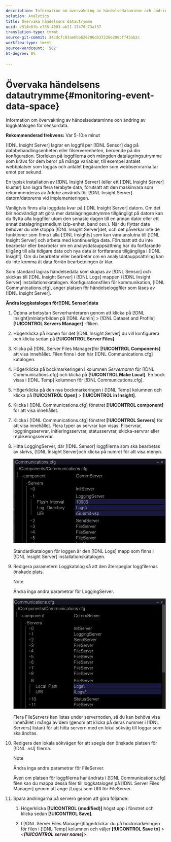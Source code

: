 ```yaml
---
description: Information om övervakning av händelsedataminne och ändring av loggkatalogen för sensordata.
solution: Analytics
title: Övervaka händelsens datautrymme
uuid: e514e8fb-e735-4003-ab21-17470c73af37
translation-type: tm+mt
source-git-commit: 34cdcfc83ae6bb620706db37228e200cff43ab2c
workflow-type: tm+mt
source-wordcount: '582'
ht-degree: 0%

---
```



# Övervaka händelsens datautrymme{#monitoring-event-data-space}

Information om övervakning av händelsedataminne och ändring av loggkatalogen för sensordata.

**Rekommenderad frekvens:** Var 5-10:e minut

[!DNL Insight Server] lagrar en loggfil per [!DNL Sensor] dag på databehandlingsenheten eller filserverenheten, beroende på din konfiguration. Storleken på loggfilerna och mängden datalagringsutrymme som krävs för dem beror på många variabler, till exempel antalet webbplatser som loggas och antalet begäranden som webbservrarna tar emot per sekund.

En typisk installation av [!DNL Insight Server] (eller ett [!DNL Insight Server] kluster) kan lagra flera terabyte data, förutsatt att den maskinvara som rekommenderas av Adobe används för [!DNL Insight Server] datorn/datorerna vid implementeringen.

Vanligtvis finns alla loggdata kvar på [!DNL Insight Server] datorn. Om det blir nödvändigt att göra mer datalagringsutrymme tillgängligt på datorn kan du flytta alla loggfiler utom den senaste dagen till en annan dator eller ett annat datalagringsmedium (zip-enhet, band osv.). När du flyttar data behöver du inte stoppa [!DNL Insight Server]det, och det påverkar inte de funktioner som finns i alla [!DNL Insights] som kan vara anslutna till [!DNL Insight Server] och arbeta med kontinuerliga data. Förutsatt att du inte bearbetar eller bearbetar om en analysdatauppsättning har du fortfarande tillgång till alla tidigare data och nya data är fortfarande tillgängliga i [!DNL Insight]. Om du bearbetar eller bearbetar om en analysdatauppsättning kan du inte komma åt data förrän bearbetningen är klar.

Som standard lagras händelsedata som skapas av [!DNL Sensor] och skickas till [!DNL Insight Server] i [!DNL Logs] mappen i [!DNL Insight Server] installationskatalogen. Konfigurationsfilen för kommunikation, [!DNL Communications.cfg], anger platsen för händelseloggfiler som läses av [!DNL Insight Server].

**Ändra loggkatalogen för[!DNL Sensor]data**

1. Öppna arbetsytan Serverhanteraren genom att klicka på [!DNL Insight]miniatyrbilden på [!DNL Admin] > [!DNL Dataset and Profile] **[!UICONTROL Servers Manager]** -fliken.
1. Högerklicka på ikonen för det [!DNL Insight Server] du vill konfigurera och klicka sedan på **[!UICONTROL Server Files]**.
1. Klicka på [!DNL Server Files Manager]för **[!UICONTROL Components]** att visa innehållet. Filen finns i den här [!DNL Communications.cfg] katalogen.
1. Högerklicka på bockmarkeringen i kolumnen *Servernamn* för [!DNL Communications.cfg] och klicka på **[!UICONTROL Make Local]**. En bock visas i [!DNL Temp] kolumnen för [!DNL Communications.cfg].
1. Högerklicka på den nya bockmarkeringen i [!DNL Temp] kolumnen och klicka på **[!UICONTROL Open]** > **[!UICONTROL in Insight]**.
1. Klicka i [!DNL Communications.cfg] fönstret **[!UICONTROL component]** för att visa innehållet.
1. Klicka i [!DNL Communications.cfg] fönstret **[!UICONTROL Servers]** för att visa innehållet. Flera typer av servrar kan visas: Filservrar, loggningsservrar, initieringsservrar, statusservrar, skicka-servrar eller replikeringsservrar.
1. Hitta LoggingServer, där [!DNL Sensor] loggfilerna som ska bearbetas av skrivs, [!DNL Insight Server]och klicka på numret för att visa menyn.

   ![Steginformation](assets/cfg_communications_examplevalues_logging.png)

   Standardkatalogen för loggen är den [!DNL Logs] mapp som finns i [!DNL Insight Server] installationskatalogen.

1. Redigera parametern Loggkatalog så att den återspeglar loggfilernas önskade plats.

   >[!NOTE]
   >
   >Ändra inga andra parametrar för LoggingServer.

   ![](assets/cfg_communicates_logslocalpath_egvalues.png)

   Flera FileServers kan listas under servernoden, så du kan behöva visa innehållet i många av dem (genom att klicka på deras nummer i [!DNL Servers] listan) för att hitta servern med en lokal sökväg till loggar som ska ändras.

1. Redigera den lokala sökvägen för att spegla den önskade platsen för [!DNL .vsl] filerna.

   >[!NOTE]
   >
   >Ändra inga andra parametrar för FileServer.

   Även om platsen för loggfilerna har ändrats i [!DNL Communications.cfg] filen kan du mappa dessa filer till loggkatalogen på [!DNL Server Files Manager] genom att ange /Logs/ som URI för FileServer.

1. Spara ändringarna på servern genom att göra följande:

   1. Högerklicka **[!UICONTROL (modified)]** högst upp i fönstret och klicka sedan **[!UICONTROL Save]**.

   1. I [!DNL Server Files Manager]högerklickar du på bockmarkeringen för filen i [!DNL Temp] kolumnen och väljer **[!UICONTROL Save to]** > *&lt;**[!UICONTROL server name]**>*.

